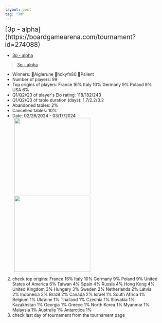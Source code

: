 ```yaml
---
layout: post
tag: "7W"
---
```

<div style="font-size:150%;">
[3p - alpha](https://boardgamearena.com/tournament?id=274088)  
</div>

- [3p - alpha](https://boardgamearena.com/tournament?id=274088)

> [3p - alpha](https://boardgamearena.com/tournament?id=274088)
- Winners: 🥇Aiglerune 🥈hckyfn80 🥉Psilent
- Number of players: 99
- Top origins of players: France 16% Italy 10% Germany 9% Poland 9% USA 6%
- Q1/Q2/Q3 of player's Elo rating: 118/182/243
- Q1/Q2/Q3 of table duration (days): 1.7/2.2/3.2
- Abandoned tables: 2%
- Cancelled tables: 10% 
- Date: 02/26/2024 - 03/17/2024
<div>
 <img src="/wpoc/assets/images/t_7 Wonders_Elo_20240320082513.png" width="250" style="display: block; margin-left: 30px; margin-bottom: 5px; margin-top:-15px"/>
</div>
<div>
 <img src="/wpoc/assets/images/t_7 Wonders_Duration_20240320083851.png" width="250" style="display: block; margin-left: 30px; margin-bottom: 5px;"/>
</div>


2. check top origins: France 16% Italy 10% Germany 9% Poland 9% United States of America 6% Taiwan 4% Spain 4% Russia 4% Hong Kong 4% United Kingdom 3% Hungary 3% Sweden 2% Netherlands 2% Latvia 2% Indonesia 2% Brazil 2% Canada 2% Israel 1% South Africa 1% Belgium 1% Ukraine 1% Thailand 1% Czechia 1% Slovakia 1% Kazakhstan 1% Georgia 1% Greece 1% North Korea 1% Myanmar 1% Malaysia 1% Australia 1% Antarctica 1% 
3. check last day of tournament from the tournament page